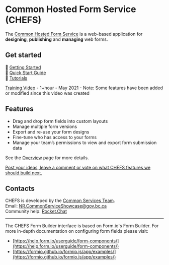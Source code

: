 # Common Hosted Form Service (CHEFS)

The [Common Hosted Form Service](https://chefs.nrs.gov.bc.ca/app/) is a web-based application for **designing**, **publishing** and **managing** web forms.

## Get started

:page_facing_up: [Getting Started](Getting-Started)<br />
:page_facing_up: [Quick Start Guide](Quick-Start-Guide)<br /> 
:page_facing_up: [Tutorials](Tutorials)

[Training Video](https://www.youtube.com/watch?v=Wf432lBjcTA) - 1+hour - May 2021 - Note: Some features have been added or modified since this video was created

## Features

- Drag and drop form fields into custom layouts
- Manage multiple form versions
- Export and re-use your form designs
- Fine-tune who has access to your forms
- Manage your team’s permissions to view and export form submission data

See the [Overview](Overview) page for more details.

[Post your ideas, leave a comment or vote on what CHEFS features we should build next.](https://chefs-fider.apps.silver.devops.gov.bc.ca/)

## Contacts

CHEFS is developed by the [Common Services Team](https://bcgov.github.io/common-service-showcase/).  
Email: NR.CommonServiceShowcase@gov.bc.ca  
Community help: [Rocket.Chat](https://chat.developer.gov.bc.ca/channel/nr-common-services-showcase)

***

The CHEFS Form Builder interface is based on Form.io's Form Builder.
For more in-depth documentation on configuring form fields please visit:

- [https://help.form.io/userguide/form-components/](https://help.form.io/userguide/form-components/)
- [https://formio.github.io/formio.js/app/examples/](https://formio.github.io/formio.js/app/examples/)
